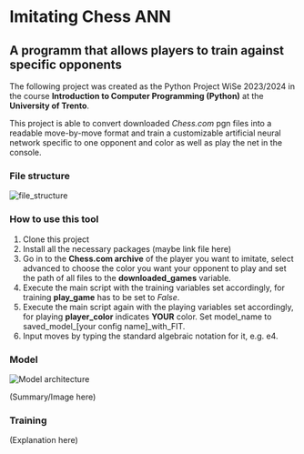 # Imitating Chess ANN
## A programm that allows players to train against specific opponents

The following project was created as the Python Project WiSe 2023/2024 in the course **Introduction to Computer Programming (Python)** at the **University of Trento**. 

This project is able to convert downloaded *Chess.com* pgn files into a readable move-by-move format and train a customizable artificial neural network specific to one opponent and color as well as play the net in the console.

### File structure

![file_structure](https://github.com/malteebel/pythonProject2023-24/assets/110181759/2737ebcd-de54-4df1-bbad-86e1169f1344)

### How to use this tool

1. Clone this project
2. Install all the necessary packages (maybe link file here)
3. Go in to the **Chess.com archive** of the player you want to imitate, select advanced to choose the color you want your opponent to play and set the path of all files to the **downloaded_games** variable.
4. Execute the main script with the training variables set accordingly, for training **play_game** has to be set to *False*.
5. Execute the main script again with the playing variables set accordingly, for playing **player_color** indicates **YOUR** color. Set model_name to saved_model_[your config name]_with_FIT.
6. Input moves by typing the standard algebraic notation for it, e.g. e4.

### Model

![Model architecture](https://github.com/malteebel/pythonProject2023-24/assets/110181759/bc0efb23-b386-4fdc-887a-7595886a7867)


(Summary/Image here)

### Training

(Explanation here)
